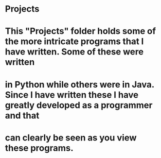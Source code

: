 # Projects
#
# This "Projects" folder holds some of the more intricate programs that I have written. Some of these were written
# in Python while others were in Java.  Since I have written these I have greatly developed as a programmer and that
# can clearly be seen as you view these programs. 

